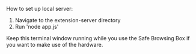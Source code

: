 How to set up local server:

1. Navigate to the extension-server directory
2. Run 'node app.js'

Keep this terminal window running while you use the Safe Browsing Box if you want to make use of the hardware. 
